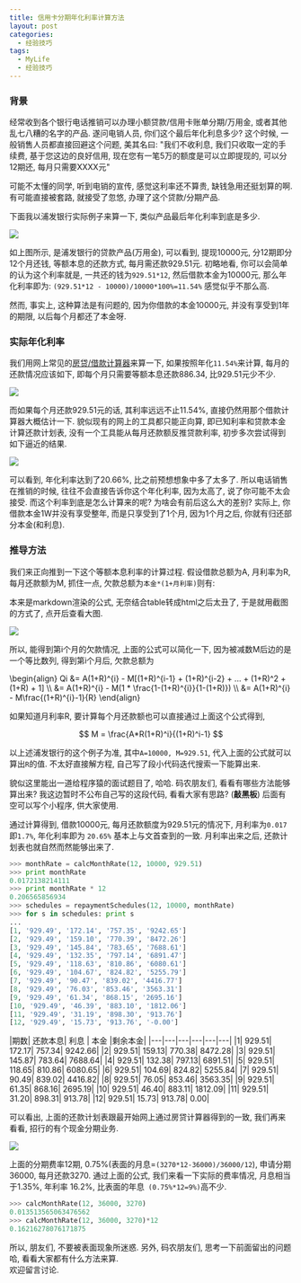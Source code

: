 ```yaml
---
title: 信用卡分期年化利率计算方法
layout: post
categories: 
  - 经验技巧
tags: 
  - MyLife
  - 经验技巧
---
```



### 背景

经常收到各个银行电话推销可以办理小额贷款/信用卡账单分期/万用金, 或者其他乱七八糟的名字的产品. 遂问电销人员, 你们这个最后年化利息多少?  这个时候, 一般销售人员都直接回避这个问题, 美其名曰: "我们不收利息, 我们只收取一定的手续费, 基于您这边的良好信用, 现在您有一笔5万的额度是可以立即提现的, 可以分12期还, 每月只需要XXXX元" 

可能不太懂的同学, 听到电销的宣传,  感觉这利率还不算贵, 缺钱急用还挺划算的啊. 有可能直接被套路, 就接受了忽悠, 办理了这个贷款/分期产品.

下面我以浦发银行实际例子来算一下, 类似产品最后年化利率到底是多少. 

![](https://www.tanglei.name/resources/the-way-to-calculate-apr/pufa-installment.jpeg)

如上图所示, 是浦发银行的贷款产品(万用金), 可以看到, 提现10000元, 分12期即分12个月还钱, 等额本息的还款方式, 每月需还款929.51元. 初略地看, 你可以会简单的认为这个利率就是, 一共还的钱为`929.51*12`, 然后借款本金为10000元, 那么年化利率即为: `(929.51*12 - 10000)/10000*100%=11.54%` 感觉似乎不那么高. 

然而, 事实上, 这种算法是有问题的, 因为你借款的本金10000元, 并没有享受到1年的期限, 以后每个月都还了本金呀. 

### 实际年化利率

我们用网上常见的[房贷/借款计算器](http://finance.sina.com.cn/calc/money_loan.html)来算一下, 如果按照年化`11.54%`来计算, 每月的还款情况应该如下, 即每个月只需要等额本息还款886.34, 比929.51元少不少. 

![](https://www.tanglei.name/resources/the-way-to-calculate-apr/repayment-scheduler-0.png)

而如果每个月还款929.51元的话, 其利率远远不止11.54%, 直接仍然用那个借款计算器大概估计一下.  貌似现有的网上的工具都只能正向算, 即已知利率和贷款本金计算还款计划表, 没有一个工具能从每月还款额反推贷款利率, 初步多次尝试得到如下逼近的结果. 

![](https://www.tanglei.name/resources/the-way-to-calculate-apr/repayment-scheduler-1.png)

可以看到, 年化利率达到了20.66%, 比之前预想想象中多了太多了. 
所以电话销售在推销的时候, 往往不会直接告诉你这个年化利率, 因为太高了, 说了你可能不太会接受. 
而这个利率到底是怎么计算来的呢? 为啥会有前后这么大的差别?
实际上, 你借款本金1W并没有享受整年, 而是只享受到了1个月, 因为1个月之后, 你就有归还部分本金(和利息). 

### 推导方法

我们来正向推到一下这个等额本息利率的计算过程. 
假设借款总额为A, 月利率为R, 每月还款额为M, 抓住一点, 欠款总额为`本金*(1+月利率)`则有: 

<!-- 
markdown 这个渲染成 html太tm丑了. 
|第$i$个月| 欠款总额 | 还款本息 | 剩余欠款|
|---|---|---|---|
|0(初始状态) | $$A$$ | $$0$$ | $$A$$ |
|1 | $$A(1+R)$$ | $$M$$ | $$A(1+R)-M$$|
|2 | $$A(1+R)-M$$ | $$M$$ | $$ [A(1+R)-M](1+R)-M =A(1+R)^2 - M(1+1+R) $$|
|3 | $$A(1+R)^2 - M(1+1+R)$$ | $$M$$ | $$ [A(1+R)^2 - M(1+1+R)](1+R)-M = A(1+R)^3 - M(1+R)(1+R+1)-M = A(1+R)^3 - M[(1+R)^2 + (1+R) + 1]$$|
|4 | $$A(1+R)^3 - M[(1+R)^2 + (1+R) + 1]$$ | $$M$$ | $${A(1+R)^3 - M[(1+R)^2 + (1+R) + 1]}(1+R)-M = A(1+R)^4 - M[(1+R)^3 + (1+R)^2 + (1+R) + 1]$$|
|...|...|...|...|
|$$i$$| ... |$$M$$|$$A(1+R)^i - M[(1+R)^{i-1} + (1+R)^{i-2} + ... + (1+R)^2 + (1+R) + 1]$$|
!-->

本来是markdown渲染的公式, 无奈结合table转成html之后太丑了, 于是就用截图的方式了, 点开后查看大图. 

![](https://www.tanglei.name/resources/the-way-to-calculate-apr/monthRate-derivation.png)

所以, 能得到第i个月的欠款情况, 上面的公式可以简化一下, 因为被减数M后边的是一个等比数列, 得到第i个月后, 欠款总额为 

\begin{align} 
Qi &= A(1+R)^{i} - M[(1+R)^{i-1} + (1+R)^{i-2} + ... + (1+R)^2 + (1+R) + 1] \\\\
   &= A(1+R)^{i} - M(1 * \frac{1-(1+R)^{i}}{1-(1+R)})  \\\\
   &= A(1+R)^{i} - M\frac{(1+R)^{i}-1}{R}
\end{align}

如果知道月利率R, 要计算每个月还款额也可以直接通过上面这个公式得到, 

$$
M = \frac{A*R(1+R)^i}{(1+R)^i-1}
$$

以上述浦发银行的这个例子为准, 其中`A=10000, M=929.51`, 代入上面的公式就可以算出`R`的值. 
不太好直接解方程, 自己写了段小代码迭代搜索一下能算出来. 

貌似这里能出一道给程序猿的面试题目了, 哈哈. 码农朋友们, 看看有哪些方法能够算出来?  我这边暂时不公布自己写的这段代码, 看看大家有思路? (**敲黑板**) 
后面有空可以写个小程序, 供大家使用. 

通过计算得到, 借款10000元, 每月还款额度为929.51元的情况下, 月利率为`0.017`即`1.7%`, 年化利率即为 `20.65%` 基本上与文首查到的一致. 月利率出来之后, 还款计划表也就自然而然能够出来了. 

```python
>>> monthRate = calcMonthRate(12, 10000, 929.51)
>>> print monthRate
0.0172138214111
>>> print monthRate * 12
0.206565856934
>>> schedules = repaymentSchedules(12, 10000, monthRate)
>>> for s in schedules: print s
...
[1, '929.49', '172.14', '757.35', '9242.65']
[2, '929.49', '159.10', '770.39', '8472.26']
[3, '929.49', '145.84', '783.65', '7688.61']
[4, '929.49', '132.35', '797.14', '6891.47']
[5, '929.49', '118.63', '810.86', '6080.61']
[6, '929.49', '104.67', '824.82', '5255.79']
[7, '929.49', '90.47', '839.02', '4416.77']
[8, '929.49', '76.03', '853.46', '3563.31']
[9, '929.49', '61.34', '868.15', '2695.16']
[10, '929.49', '46.39', '883.10', '1812.06']
[11, '929.49', '31.19', '898.30', '913.76']
[12, '929.49', '15.73', '913.76', '-0.00']
```

|期数| 还款本息| 利息 | 本金 |剩余本金|
|---|---|---|---|---|---|
|1| 929.51| 172.17| 757.34| 9242.66|
|2| 929.51| 159.13| 770.38| 8472.28|
|3| 929.51| 145.87| 783.64| 7688.64|
|4| 929.51| 132.38| 797.13| 6891.51|
|5| 929.51| 118.65| 810.86| 6080.65|
|6| 929.51| 104.69| 824.82| 5255.84|
|7| 929.51| 90.49| 839.02| 4416.82|
|8| 929.51| 76.05| 853.46| 3563.35|
|9| 929.51| 61.35| 868.16| 2695.19|
|10| 929.51| 46.40| 883.11| 1812.09|
|11| 929.51| 31.20| 898.31| 913.78|
|12| 929.51| 15.73| 913.78| 0.00|

可以看出, 上面的还款计划表跟最开始网上通过房贷计算器得到的一致, 我们再来看看, 招行的有个现金分期业务. 

![](https://www.tanglei.name/resources/the-way-to-calculate-apr/zhaohang-installment.jpeg)

上面的分期费率12期, 0.75%(表面的月息=`(3270*12-36000)/36000/12`), 申请分期36000, 每月还款3270. 通过上面的公式, 我们来看一下实际的费率情况, 月息相当于1.35%, 年利率 16.2%, 比表面的年息` (0.75%*12=9%)`高不少. 

```python
>>> calcMonthRate(12, 36000, 3270)
0.013513565063476562
>>> calcMonthRate(12, 36000, 3270)*12
0.16216278076171875
```

所以, 朋友们, 不要被表面现象所迷惑. 另外, 码农朋友们, 思考一下前面留出的问题哈, 看看大家都有什么方法来算.  
欢迎留言讨论.  


<script type="text/javascript"
 src="//cdn.mathjax.org/mathjax/latest/MathJax.js?config=TeX-AMS-MML_HTMLorMML">
 </script>

<script type="text/javascript">
MathJax.Hub.Config({
  tex2jax: {
    inlineMath: [['$','$'], ['\\(','\\)']],
    skipTags: ['script', 'noscript', 'style', 'textarea', 'pre'],
    processEscapes: true
  }
});
 </script>


